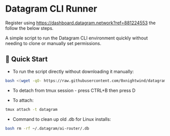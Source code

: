 # Datagram CLI Runner

Register using https://dashboard.datagram.network?ref=881224553 the follow the below steps.

A simple script to run the Datagram CLI environment quickly without needing to clone or manually set permissions.

## 🚀 Quick Start

- To run the script directly without downloading it manually:

```bash
bash <(wget -qO- https://raw.githubusercontent.com/0xnightwind/datagram_cli_runner/refs/heads/main/datagram_cli_runner.sh)
```

- To detach from tmux session - press CTRL+B then press D

- To attach:
```bash
tmux attach -t datagram
```

- Command to clean up old .db for Linux installs:
```bash
bash rm -rf ~/.datagram/ai-router/.db
```
